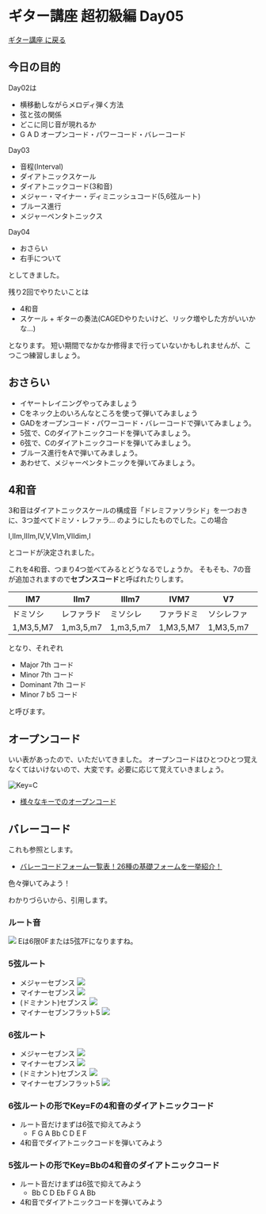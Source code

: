 # ギター講座 超初級編 Day05

[ギター講座 に戻る](./index.md)

## 今日の目的
Day02は
- 横移動しながらメロディ弾く方法
- 弦と弦の関係
- どこに同じ音が現れるか
- G A D オープンコード・パワーコード・バレーコード

Day03
- 音程(Interval)
- ダイアトニックスケール
- ダイアトニックコード(3和音)
- メジャー・マイナー・ディミニッシュコード(5,6弦ルート)
- ブルース進行
- メジャーペンタトニックス

Day04
- おさらい
- 右手について

としてきました。

残り2回でやりたいことは
- 4和音
- スケール + ギターの奏法(CAGEDやりたいけど、リック増やした方がいいかな...)

となります。
短い期間でなかなか修得まで行っていないかもしれませんが、こつこつ練習しましょう。

## おさらい
- イヤートレイニングやってみましょう
- Cをネック上のいろんなところを使って弾いてみましょう
- GADをオープンコード・パワーコード・バレーコードで弾いてみましょう。
- 5弦で、Cのダイアトニックコードを弾いてみましょう。
- 6弦で、Cのダイアトニックコードを弾いてみましょう。
- ブルース進行をAで弾いてみましょう。
- あわせて、メジャーペンタトニックを弾いてみましょう。

## 4和音
3和音はダイアトニックスケールの構成音「ドレミファソラシド」を一つおきに、3つ並べてドミソ・レファラ...
のようにしたものでした。この場合

I,IIm,IIIm,IV,V,VIm,VIIdim,I

とコードが決定されました。

これを4和音、つまり4つ並べてみるとどうなるでしょうか。
そもそも、7の音が追加されますので**セブンスコード**と呼ばれたりします。


| IM7       | IIm7       | IIIm7     | IVM7       | V7         | VIm7      | Viim7(b5)    | 
| --------- | ---------- | --------- | ---------- | ---------- | --------- | ------------ | 
| ドミソシ  | レファラド | ミソシレ  | ファラドミ | ソシレファ | ラドミソ  | シレファラ   | 
| 1,M3,5,M7 | 1,m3,5,m7  | 1,m3,5,m7 | 1,M3,5,M7  | 1,M3,5,m7  | 1,m3,5,m7 | 1,m3,dim5,m7 | 

となり、それぞれ
- Major 7th コード
- Minor 7th コード
- Dominant 7th コード
- Minor 7 b5 コード

と呼びます。

## オープンコード
いい表があったので、いただいてきました。
オープンコードはひとつひとつ覚えなくてはいけないので、大変です。必要に応じて覚えていきましょう。

![Key=C](https://guitarmagazine.jp/wp-content/uploads/2021/08/shibanzukun_seminar_26_06.jpg)

- [様々なキーでのオープンコード](https://guitarmagazine.jp/for_beginners/2021-0817-shibanzukun-seminar-26/)

## バレーコード
これも参照とします。

- [バレーコードフォーム一覧表！26種の基礎フォームを一挙紹介！](https://anglers-sound.com/valley-code-master)

色々弾いてみよう！

わかりづらいから、引用します。
### ルート音
![](https://anglers-sound.com/wp-content/uploads/2019/08/バレーコード用音-1.jpg)
Eは6限0Fまたは5弦7Fになりますね。

### 5弦ルート
- メジャーセブンス
![](https://anglers-sound.com/wp-content/uploads/2019/08/メジャーセブン-1.jpg)
- マイナーセブンス
![](https://anglers-sound.com/wp-content/uploads/2019/08/マイナー７.jpg)
- (ドミナント)セブンス
![](https://anglers-sound.com/wp-content/uploads/2019/08/セブンス-1.jpg)
- マイナーセブンフラット5
![](https://anglers-sound.com/wp-content/uploads/2019/08/ｍ７フラットファイブ-1.jpg)

### 6弦ルート
- メジャーセブンス
![](https://anglers-sound.com/wp-content/uploads/2019/08/メジャーセブン.jpg)
- マイナーセブンス
![](https://anglers-sound.com/wp-content/uploads/2019/08/マイナーセブンス.jpg)
- (ドミナント)セブンス
![](https://anglers-sound.com/wp-content/uploads/2019/08/セブンス.jpg)
- マイナーセブンフラット5
![](https://anglers-sound.com/wp-content/uploads/2019/08/ｍ７フラットファイブ.jpg)
  

### 6弦ルートの形でKey=Fの4和音のダイアトニックコード
- ルート音だけまずは6弦で抑えてみよう
  - F G A Bb C D E F
- 4和音でダイアトニックコードを弾いてみよう

### 5弦ルートの形でKey=Bbの4和音のダイアトニックコード
- ルート音だけまずは6弦で抑えてみよう
  - Bb C D Eb F G A Bb
- 4和音でダイアトニックコードを弾いてみよう


